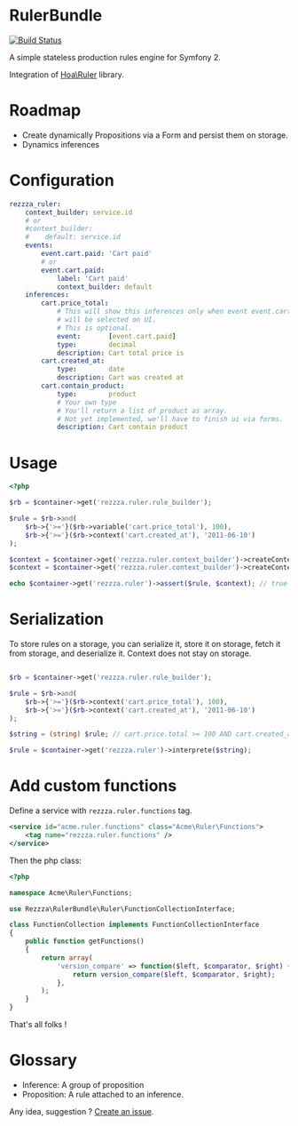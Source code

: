 RulerBundle
===========

[![Build Status](https://secure.travis-ci.org/rezzza/RulerBundle.png)](http://travis-ci.org/rezzza/RulerBundle)

A simple stateless production rules engine for Symfony 2.

Integration of  [Hoa\Ruler](https://github.com/hoaproject/Ruler) library.

Roadmap
=======

- Create dynamically Propositions via a Form and persist them on storage.
- Dynamics inferences

# Configuration

```yaml
rezzza_ruler:
    context_builder: service.id
    # or
    #context_builder:
    #    default: service.id
    events:
        event.cart.paid: 'Cart paid'
        # or
        event.cart.paid:
            label: 'Cart paid'
            context_builder: default
    inferences:
        cart.price_total:
            # This will show this inferences only when event event.cart.paid
            # will be selected on UI.
            # This is optional.
            event:       [event.cart.paid]
            type:        decimal
            description: Cart total price is
        cart.created_at:
            type:        date
            description: Cart was created at
        cart.contain_product:
            type:        product
            # Your own type
            # You'll return a list of product as array.
            # Not yet implemented, we'll have to finish ui via forms.
            description: Cart contain product
```

# Usage

```php
<?php

$rb = $container->get('rezzza.ruler.rule_builder');

$rule = $rb->and(
    $rb->{'>='}($rb->variable('cart.price_total'), 100),
    $rb->{'>='}($rb->context('cart.created_at'), '2011-06-10')
);

$context = $container->get('rezzza.ruler.context_builder')->createContext('default');
$context = $container->get('rezzza.ruler.context_builder')->createContextFromEvent('event.cart.paid');

echo $container->get('rezzza.ruler')->assert($rule, $context); // true or false
```

# Serialization

To store rules on a storage, you can serialize it, store it on storage, fetch it from storage, and deserialize it. Context does not stay on storage.

```php

$rb = $container->get('rezzza.ruler.rule_builder');

$rule = $rb->and(
    $rb->{'>='}($rb->context('cart.price_total'), 100),
    $rb->{'>='}($rb->context('cart.created_at'), '2011-06-10')
);

$string = (string) $rule; // cart.price.total >= 100 AND cart.created_at >= 2011-06-10

$rule = $container->get('rezzza.ruler')->interprete($string);
```

# Add custom functions

Define a service with `rezzza.ruler.functions` tag.

```xml
<service id="acme.ruler.functions" class="Acme\Ruler\Functions">
    <tag name="rezzza.ruler.functions" />
</service>
```

Then the php class:

```php
<?php

namespace Acme\Ruler\Functions;

use Rezzza\RulerBundle\Ruler\FunctionCollectionInterface;

class FunctionCollection implements FunctionCollectionInterface
{
    public function getFunctions()
    {
        return array(
            'version_compare' => function($left, $comparator, $right) {
                return version_compare($left, $comparator, $right);
            },
        );
    }
}
```

That's all folks !

Glossary
==========

- Inference:   A group of proposition
- Proposition: A rule attached to an inference.

Any idea, suggestion ? [Create an issue](https://github.com/rezzza/RulerBundle/issues/new).

